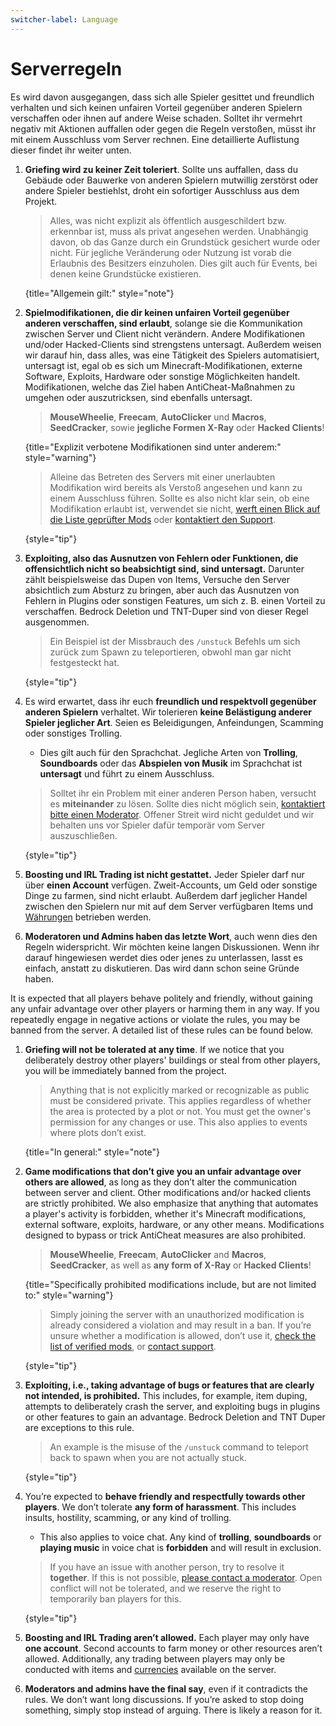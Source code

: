 ```yaml
---
switcher-label: Language
---
```


[support]: support.md "Support, Erstattungen & Bugreport"

[verified-mods]: verified-mods.md "Liste der Geprüfte Modifikationen"

[economy]: economy.md "Economy-System"

# Serverregeln

<if switcher-key="Deutsch">

Es wird davon ausgegangen, dass sich alle Spieler gesittet und freundlich verhalten
und sich keinen unfairen Vorteil gegenüber anderen Spielern verschaffen oder ihnen auf andere Weise schaden.
Solltet ihr vermehrt negativ mit Aktionen auffallen oder gegen die Regeln verstoßen, müsst ihr
mit einem Ausschluss vom Server rechnen. Eine detaillierte Auflistung dieser findet ihr weiter unten.

1. **Griefing wird zu keiner Zeit toleriert**. Sollte uns auffallen, dass du Gebäude oder Bauwerke
   von anderen Spielern mutwillig zerstörst oder andere Spieler bestiehlst, droht ein sofortiger
   Ausschluss aus dem Projekt.

   > Alles, was nicht explizit als öffentlich ausgeschildert bzw. erkennbar ist, muss als
   > privat angesehen werden. Unabhängig davon, ob das Ganze durch ein Grundstück gesichert
   > wurde oder nicht. Für jegliche Veränderung oder Nutzung ist vorab die Erlaubnis des Besitzers
   > einzuholen. Dies gilt auch für Events, bei denen keine Grundstücke existieren.
   >
   {title="Allgemein gilt:" style="note"}

2. **Spielmodifikationen, die dir keinen unfairen Vorteil gegenüber anderen verschaffen, sind
   erlaubt**, solange sie die Kommunikation zwischen Server und Client nicht verändern. Andere
   Modifikationen und/oder Hacked-Clients sind strengstens untersagt. Außerdem weisen wir darauf
   hin, dass alles, was eine Tätigkeit des Spielers automatisiert, untersagt ist, egal ob es sich um
   Minecraft-Modifikationen, externe Software, Exploits, Hardware oder sonstige Möglichkeiten
   handelt. Modifikationen, welche das Ziel haben AntiCheat-Maßnahmen zu umgehen oder auszutricksen, sind ebenfalls
   untersagt.

   > **<tooltip term="MouseWheelie">MouseWheelie</tooltip>**, **<tooltip term="Freecam">Freecam</tooltip>**,
   > **AutoClicker** und **Macros**, **SeedCracker**, sowie **jegliche Formen X-Ray** oder **Hacked Clients**!
   >
   {title="Explizit verbotene Modifikationen sind unter anderem:" style="warning"}

   > Alleine das Betreten des Servers mit einer unerlaubten Modifikation wird bereits als Verstoß angesehen
   > und kann zu einem Ausschluss führen. Sollte es also nicht klar sein, ob eine Modifikation erlaubt ist,
   > verwendet sie nicht, [werft einen Blick auf die Liste geprüfter Mods][verified-mods] oder
   > [kontaktiert den Support][support].
   >
   {style="tip"}

   <include from="util.md" element-id="mod-pack"/>

3. **Exploiting, also das Ausnutzen von Fehlern oder Funktionen, die offensichtlich nicht so beabsichtigt sind, sind
   untersagt.**
   Darunter zählt beispielsweise das Dupen von Items, Versuche den Server absichtlich zum
   Absturz zu bringen, aber auch das Ausnutzen von Fehlern in Plugins oder sonstigen Features, um sich z. B. einen
   Vorteil zu verschaffen.
   Bedrock Deletion und TNT-Duper sind von dieser Regel ausgenommen.

   > Ein Beispiel ist der Missbrauch des `/unstuck` Befehls um sich zurück zum Spawn zu teleportieren, obwohl man gar
   nicht festgesteckt hat.
   >
   {style="tip"}

4. Es wird erwartet, dass ihr euch **freundlich und respektvoll gegenüber anderen Spielern**
   verhaltet. Wir tolerieren **keine Belästigung anderer Spieler jeglicher Art**. Seien es
   Beleidigungen, Anfeindungen, Scamming oder sonstiges Trolling.

   - Dies gilt auch für den Sprachchat. Jegliche Arten von **Trolling**, **Soundboards** 
     oder das **Abspielen von Musik** im Sprachchat ist **untersagt** und führt zu einem Ausschluss.

   > Solltet ihr ein Problem mit einer anderen Person haben, versucht es **miteinander** zu
   > lösen. Sollte dies nicht möglich sein, [kontaktiert bitte einen Moderator][support].
   > Offener Streit wird nicht geduldet und wir behalten uns vor Spieler dafür temporär vom Server auszuschließen.
   >
   {style="tip"}

5. **Boosting und IRL Trading ist nicht gestattet.** Jeder Spieler darf nur über **einen Account**
   verfügen. Zweit-Accounts, um Geld oder sonstige Dinge zu farmen, sind nicht erlaubt. Außerdem darf
   jeglicher Handel zwischen den Spielern nur mit auf dem Server verfügbaren Items
   und [Währungen][economy] betrieben werden.

6. **Moderatoren und Admins haben das letzte Wort**, auch wenn dies den Regeln widerspricht. Wir
   möchten keine langen Diskussionen. Wenn ihr darauf hingewiesen werdet dies oder jenes zu
   unterlassen, lasst es einfach, anstatt zu diskutieren. Das wird dann schon seine Gründe haben.

</if>

<if switcher-key="English">

It is expected that all players behave politely and friendly, without gaining any unfair advantage over other players or
harming them in any way.
If you repeatedly engage in negative actions or violate the rules, you may be banned from the server.
A detailed list of these rules can be found below.

1. **Griefing will not be tolerated at any time**. If we notice that you deliberately destroy other players'
   buildings or steal from other players, you will be immediately banned from the project.

   > Anything that is not explicitly marked or recognizable as public must be considered private.
   > This applies regardless of whether the area is protected by a plot or not.
   > You must get the owner's permission for any changes or use.
   > This also applies to events where plots don’t exist.
   >
   {title="In general:" style="note"}

2. **Game modifications that don’t give you an unfair advantage over others are allowed**, as long as they don’t
   alter the communication between server and client.
   Other modifications and/or hacked clients are strictly prohibited.
   We also emphasize that anything that automates a player's activity is forbidden, whether it's Minecraft
   modifications, external software, exploits, hardware, or any other means.
   Modifications designed to bypass or trick AntiCheat measures are also prohibited.

   > **<tooltip term="MouseWheelie$English">MouseWheelie</tooltip>**, **<tooltip term="Freecam$English">
   Freecam</tooltip>**,
   > **AutoClicker** and **Macros**, **SeedCracker**, as well as **any form of X-Ray** or **Hacked Clients**!
   >
   {title="Specifically prohibited modifications include, but are not limited to:" style="warning"}

   > Simply joining the server with an unauthorized modification is already considered a violation and may result in a
   > ban.
   > If you’re unsure whether a modification is allowed, don’t use
   > it, [check the list of verified mods][verified-mods], or [contact support][support].
   >
   {style="tip"}

   <include from="util.md" element-id="mod-pack"/>

3. **Exploiting, i.e., taking advantage of bugs or features that are clearly not intended, is prohibited.** This
   includes, for example, item duping, attempts to deliberately crash the server, and exploiting bugs in plugins or
   other features to gain an advantage.
   Bedrock Deletion and TNT Duper are exceptions to this rule.

   > An example is the misuse of the `/unstuck` command to teleport back to spawn when you are not actually stuck.
   >
   {style="tip"}

4. You’re expected to **behave friendly and respectfully towards other players**.
   We don’t tolerate **any form of harassment**.
   This includes insults, hostility, scamming, or any kind of trolling.

   - This also applies to voice chat. Any kind of **trolling**, **soundboards**
     or **playing music** in voice chat is **forbidden** and will result in exclusion.

   > If you have an issue with another person, try to resolve it **together**. If this is not
   > possible, [please contact a moderator][support]. Open conflict will not be tolerated, and we reserve the right to
   > temporarily ban players for this.
   >
   {style="tip"}

5. **Boosting and IRL Trading aren’t allowed.** Each player may only have **one account**. Second accounts to farm
   money or other resources aren’t allowed. Additionally, any trading between players may only be conducted with items
   and [currencies][economy] available on the server.


1. **Moderators and admins have the final say**, even if it contradicts the rules.
   We don’t want long discussions.
   If you’re asked to stop doing something, simply stop instead of arguing. 
   There is likely a reason for it.

</if>


